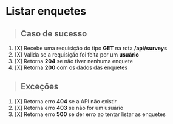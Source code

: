 # Listar enquetes

> ## Caso de sucesso

1. [X] Recebe uma requisição do tipo **GET** na rota **/api/surveys**
2. [X] Valida se a requisição foi feita por um **usuário**
3. [X] Retorna **204** se não tiver nenhuma enquete
4. [X] Retorna **200** com os dados das enquetes

> ## Exceções

1. [X] Retorna erro **404** se a API não existir
2. [X] Retorna erro **403** se não for um usuário
3. [X] Retorna erro **500** se der erro ao tentar listar as enquetes